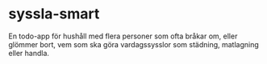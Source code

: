 # syssla-smart
En todo-app för hushåll med flera personer som ofta bråkar om, eller glömmer bort, vem som ska göra vardagssysslor som städning, matlagning eller handla.
